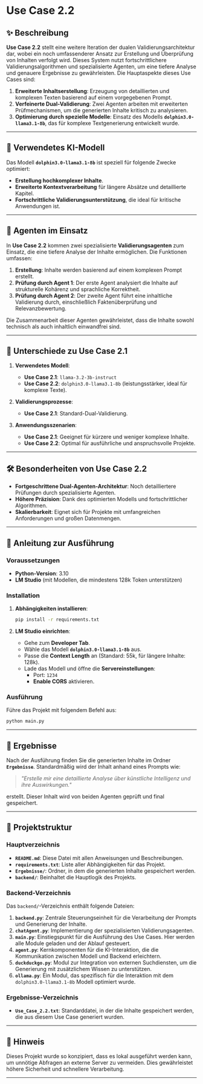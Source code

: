 # **Use Case 2.2**



## ✨ **Beschreibung**

**Use Case 2.2** stellt eine weitere Iteration der dualen Validierungsarchitektur dar, wobei ein noch umfassenderer Ansatz zur Erstellung und Überprüfung von Inhalten verfolgt wird. Dieses System nutzt fortschrittlichere Validierungsalgorithmen und spezialisierte Agenten, um eine tiefere Analyse und genauere Ergebnisse zu gewährleisten. Die Hauptaspekte dieses Use Cases sind:

1. **Erweiterte Inhaltserstellung**: Erzeugung von detaillierten und komplexen Texten basierend auf einem vorgegebenen Prompt.
2. **Verfeinerte Dual-Validierung**: Zwei Agenten arbeiten mit erweiterten Prüfmechanismen, um die generierten Inhalte kritisch zu analysieren.
3. **Optimierung durch spezielle Modelle**: Einsatz des Modells **`dolphin3.0-llama3.1-8b`**, das für komplexe Textgenerierung entwickelt wurde.

---

## 🧠 **Verwendetes KI-Modell**

Das Modell **`dolphin3.0-llama3.1-8b`** ist speziell für folgende Zwecke optimiert:

- **Erstellung hochkomplexer Inhalte**.
- **Erweiterte Kontextverarbeitung** für längere Absätze und detaillierte Kapitel.
- **Fortschrittliche Validierungsunterstützung**, die ideal für kritische Anwendungen ist.

---

## 🤖 **Agenten im Einsatz**

In **Use Case 2.2** kommen zwei spezialisierte **Validierungsagenten** zum Einsatz, die eine tiefere Analyse der Inhalte ermöglichen. Die Funktionen umfassen:

1. **Erstellung**: Inhalte werden basierend auf einem komplexen Prompt erstellt.
2. **Prüfung durch Agent 1**: Der erste Agent analysiert die Inhalte auf strukturelle Kohärenz und sprachliche Korrektheit.
3. **Prüfung durch Agent 2**: Der zweite Agent führt eine inhaltliche Validierung durch, einschließlich Faktenüberprüfung und Relevanzbewertung.

Die Zusammenarbeit dieser Agenten gewährleistet, dass die Inhalte sowohl technisch als auch inhaltlich einwandfrei sind.

---

## 🔄 **Unterschiede zu Use Case 2.1**

1. **Verwendetes Modell**:
   - **Use Case 2.1**: `llama-3.2-3b-instruct`
   - **Use Case 2.2**: `dolphin3.0-llama3.1-8b` (leistungsstärker, ideal für komplexe Texte).

2. **Validierungsprozesse**:
   - **Use Case 2.1**: Standard-Dual-Validierung.
  

3. **Anwendungsszenarien**:
   - **Use Case 2.1**: Geeignet für kürzere und weniger komplexe Inhalte.
   - **Use Case 2.2**: Optimal für ausführliche und anspruchsvolle Projekte.

---

## 🛠 **Besonderheiten von Use Case 2.2**

- **Fortgeschrittene Dual-Agenten-Architektur**: Noch detailliertere Prüfungen durch spezialisierte Agenten.
- **Höhere Präzision**: Dank des optimierten Modells und fortschrittlicher Algorithmen.
- **Skalierbarkeit**: Eignet sich für Projekte mit umfangreichen Anforderungen und großen Datenmengen.

---

## 🚀 **Anleitung zur Ausführung**

### **Voraussetzungen**

- **Python-Version**: 3.10
- **LM Studio** (mit Modellen, die mindestens 128k Token unterstützen)

### **Installation**

1. **Abhängigkeiten installieren**:

   ```bash
   pip install -r requirements.txt
   ```

2. **LM Studio einrichten**:
   - Gehe zum **Developer Tab**.
   - Wähle das Modell **`dolphin3.0-llama3.1-8b`** aus.
   - Passe die **Context Length** an (Standard: 55k, für längere Inhalte: 128k).
   - Lade das Modell und öffne die **Servereinstellungen**:
     - Port: `1234`
     - **Enable CORS** aktivieren.

### **Ausführung**

Führe das Projekt mit folgendem Befehl aus:

```bash
python main.py
```

---

## 🌟 **Ergebnisse**

Nach der Ausführung finden Sie die generierten Inhalte im Ordner **`Ergebnisse`**. Standardmäßig wird der Inhalt anhand eines Prompts wie:

> *"Erstelle mir eine detaillierte Analyse über künstliche Intelligenz und ihre Auswirkungen."*

erstellt. Dieser Inhalt wird von beiden Agenten geprüft und final gespeichert.

---

## 📂 **Projektstruktur**

### **Hauptverzeichnis**

- **`README.md`**: Diese Datei mit allen Anweisungen und Beschreibungen.
- **`requirements.txt`**: Liste aller Abhängigkeiten für das Projekt.
- **`Ergebnisse/`**: Ordner, in dem die generierten Inhalte gespeichert werden.
- **`backend/`**: Beinhaltet die Hauptlogik des Projekts.

### **Backend-Verzeichnis**

Das `backend/`-Verzeichnis enthält folgende Dateien:

1. **`backend.py`**: Zentrale Steuerungseinheit für die Verarbeitung der Prompts und Generierung der Inhalte.
2. **`chatAgent.py`**: Implementierung der spezialisierten Validierungsagenten.
3. **`main.py`**: Einstiegspunkt für die Ausführung des Use Cases. Hier werden alle Module geladen und der Ablauf gesteuert.
4. **`agent.py`**: Kernkomponenten für die KI-Interaktion, die die Kommunikation zwischen Modell und Backend erleichtern.
5. **`duckduckgo.py`**: Modul zur Integration von externen Suchdiensten, um die Generierung mit zusätzlichem Wissen zu unterstützen.
6. **`ollama.py`**: Ein Modul, das spezifisch für die Interaktion mit dem `dolphin3.0-llama3.1-8b` Modell optimiert wurde.

### **Ergebnisse-Verzeichnis**

- **`Use_Case_2.2.txt`**: Standarddatei, in der die Inhalte gespeichert werden, die aus diesem Use Case generiert wurden.

---

## 📝 **Hinweis**

Dieses Projekt wurde so konzipiert, dass es lokal ausgeführt werden kann, um unnötige Abfragen an externe Server zu vermeiden. Dies gewährleistet höhere Sicherheit und schnellere Verarbeitung.

---